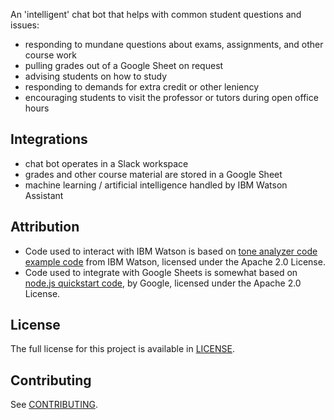 An 'intelligent' chat bot that helps with common student questions and issues:

- responding to mundane questions about exams, assignments, and other course work
- pulling grades out of a Google Sheet on request
- advising students on how to study
- responding to demands for extra credit or other leniency
- encouraging students to visit the professor or tutors during open office hours

## Integrations

- chat bot operates in a Slack workspace
- grades and other course material are stored in a Google Sheet
- machine learning / artificial intelligence handled by IBM Watson Assistant

## Attribution

- Code used to interact with IBM Watson is based on [tone analyzer code example code](https://github.com/watson-developer-cloud/node-sdk/tree/master/examples/assistant_tone_analyzer_integration) from IBM Watson, licensed under the Apache 2.0 License.
- Code used to integrate with Google Sheets is somewhat based on [node.js quickstart code](https://developers.google.com/sheets/api/quickstart/nodejs), by Google, licensed under the Apache 2.0 License.

## License

The full license for this project is available in [LICENSE](LICENSE).

## Contributing

See [CONTRIBUTING](CONTRIBUTING.md).
